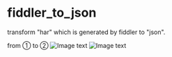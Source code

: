 # fiddler_to_json
transform "har" which is generated by fiddler to "json".

from ① to ②
![Image text]("https://github.com/fsickle/fiddler_to_json/blob/master/1.png")
![Image text]("https://github.com/fsickle/fiddler_to_json/blob/master/2.png")
